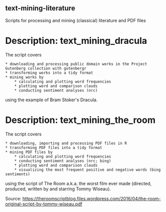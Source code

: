 ## text-mining-literature

Scripts for processing and mining (classical) literature and PDF files

# Description: text_mining_dracula

The script covers

    * downloading and processing public domain works in the Project Gutenberg collection with gutenbergr
    * transforming works into a tidy format
    * mining works by
        * calculating and plotting word frequencies
        * plotting word and comparison clouds
        * conducting sentiment analyses (nrc)

using the example of Bram Stoker's Dracula.

# Description: text_mining_the_room

The script covers

    * downloading, importing and processing PDF files in R
    * transforming PDF files into a tidy format
    * mining PDF files by
        * calculating and plotting word frequencies
        * conducting sentiment analyses (nrc; bing)
        * plotting word and comparison clouds
        * visualizing the most frequent positive and negative words (bing sentiments)

using the script of The Room a.k.a. the worst film ever made (directed, produced, written by and starring Tommy Wiseau).

Source: https://theroomscriptblog.files.wordpress.com/2016/04/the-room-original-script-by-tommy-wiseau.pdf

